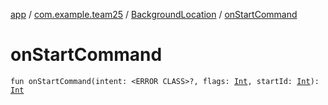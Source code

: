 [app](../../index.md) / [com.example.team25](../index.md) / [BackgroundLocation](index.md) / [onStartCommand](./on-start-command.md)

# onStartCommand

`fun onStartCommand(intent: <ERROR CLASS>?, flags: `[`Int`](https://kotlinlang.org/api/latest/jvm/stdlib/kotlin/-int/index.html)`, startId: `[`Int`](https://kotlinlang.org/api/latest/jvm/stdlib/kotlin/-int/index.html)`): `[`Int`](https://kotlinlang.org/api/latest/jvm/stdlib/kotlin/-int/index.html)